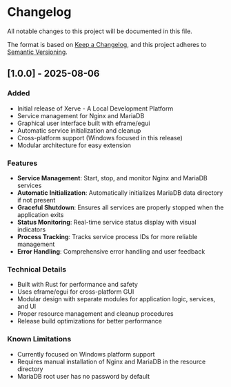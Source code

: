 # Changelog

All notable changes to this project will be documented in this file.

The format is based on [Keep a Changelog](https://keepachangelog.com/en/1.0.0/),
and this project adheres to [Semantic Versioning](https://semver.org/spec/v2.0.0.html).

## [1.0.0] - 2025-08-06

### Added
- Initial release of Xerve - A Local Development Platform
- Service management for Nginx and MariaDB
- Graphical user interface built with eframe/egui
- Automatic service initialization and cleanup
- Cross-platform support (Windows focused in this release)
- Modular architecture for easy extension

### Features
- **Service Management**: Start, stop, and monitor Nginx and MariaDB services
- **Automatic Initialization**: Automatically initializes MariaDB data directory if not present
- **Graceful Shutdown**: Ensures all services are properly stopped when the application exits
- **Status Monitoring**: Real-time service status display with visual indicators
- **Process Tracking**: Tracks service process IDs for more reliable management
- **Error Handling**: Comprehensive error handling and user feedback

### Technical Details
- Built with Rust for performance and safety
- Uses eframe/egui for cross-platform GUI
- Modular design with separate modules for application logic, services, and UI
- Proper resource management and cleanup procedures
- Release build optimizations for better performance

### Known Limitations
- Currently focused on Windows platform support
- Requires manual installation of Nginx and MariaDB in the resource directory
- MariaDB root user has no password by default